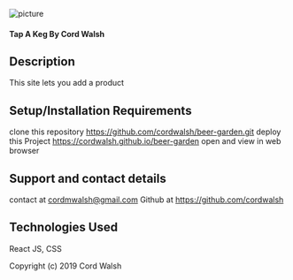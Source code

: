 
![picture](./tree.png)


#### Tap A Keg By Cord Walsh

## Description

This site lets you add a product

## Setup/Installation Requirements
clone this repository https://github.com/cordwalsh/beer-garden.git
deploy this Project https://cordwalsh.github.io/beer-garden open and view in web browser


## Support and contact details

contact at cordmwalsh@gmail.com
Github at https://github.com/cordwalsh

## Technologies Used

React JS, CSS

Copyright (c) 2019 Cord Walsh

